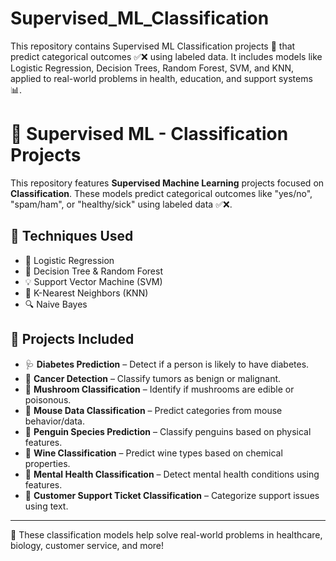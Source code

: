 # Supervised_ML_Classification
This repository contains Supervised ML Classification projects 🧠 that predict categorical outcomes ✅❌ using labeled data. It includes models like Logistic Regression, Decision Trees, Random Forest, SVM, and KNN, applied to real-world problems in health, education, and support systems 📊.


# 🧠 Supervised ML - Classification Projects

This repository features **Supervised Machine Learning** projects focused on **Classification**. These models predict categorical outcomes like "yes/no", "spam/ham", or "healthy/sick" using labeled data ✅❌.

## 🚀 Techniques Used

- 🌟 Logistic Regression  
- 🌳 Decision Tree & Random Forest  
- 💡 Support Vector Machine (SVM)  
- 🤖 K-Nearest Neighbors (KNN)  
- 🔍 Naive Bayes  

## 📂 Projects Included

- 🩺 **Diabetes Prediction** – Detect if a person is likely to have diabetes.  
- 🧬 **Cancer Detection** – Classify tumors as benign or malignant.  
- 🍄 **Mushroom Classification** – Identify if mushrooms are edible or poisonous.  
- 🐁 **Mouse Data Classification** – Predict categories from mouse behavior/data.  
- 🐧 **Penguin Species Prediction** – Classify penguins based on physical features.  
- 🍷 **Wine Classification** – Predict wine types based on chemical properties.  
- 🧠 **Mental Health Classification** – Detect mental health conditions using features.  
- 🧾 **Customer Support Ticket Classification** – Categorize support issues using text.

---

📌 These classification models help solve real-world problems in healthcare, biology, customer service, and more!
